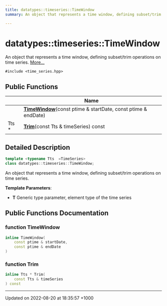 ```yaml
---
title: datatypes::timeseries::TimeWindow
summary: An object that represents a time window, defining subset/trim operations on time series. 

---
```


# datatypes::timeseries::TimeWindow



An object that represents a time window, defining subset/trim operations on time series.  [More...](#detailed-description)


`#include <time_series.hpp>`

## Public Functions

|                | Name           |
| -------------- | -------------- |
| | **[TimeWindow](/cpp/Classes/classdatatypes_1_1timeseries_1_1TimeWindow/#function-timewindow)**(const ptime & startDate, const ptime & endDate) |
| Tts * | **[Trim](/cpp/Classes/classdatatypes_1_1timeseries_1_1TimeWindow/#function-trim)**(const Tts & timeSeries) const |

## Detailed Description

```cpp
template <typename Tts  =TimeSeries>
class datatypes::timeseries::TimeWindow;
```

An object that represents a time window, defining subset/trim operations on time series. 

**Template Parameters**: 

  * **T** Generic type parameter, element type of the time series 

## Public Functions Documentation

### function TimeWindow

```cpp
inline TimeWindow(
    const ptime & startDate,
    const ptime & endDate
)
```


### function Trim

```cpp
inline Tts * Trim(
    const Tts & timeSeries
) const
```


-------------------------------

Updated on 2022-08-20 at 18:35:57 +1000